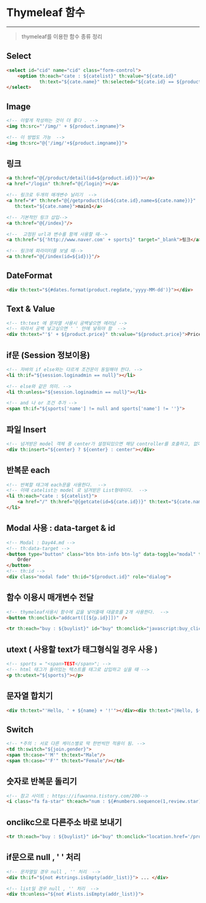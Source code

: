 # Thymeleaf  함수

---

> thymeleaf를 이용한 함수 종류 정리 

## Select

```html
<select id="cid" name="cid" class="form-control">
    <option th:each="cate : ${catelist}" th:value="${cate.id}"
            th:text="${cate.name}" th:selected="${cate.id} == ${product.cid}">catename</option>
</select>
```

## Image

```html
<!-- 이렇게 작성하는 것이 더 좋다 . -->
<img th:src="'/img/' + ${product.imgname}">

<!-- 이 방법도 가능  --> 
<img th:src="@{'/img/'+${product.imgname}}">
```

## 링크

```html
<a th:href="@{/product/detail(id=${product.id})}"></a>
<a href="/login" th:href="@{/login}"></a>

<!-- 링크로 두개의 매개변수 날리기  -->
<a href="#" th:href="@{/getproduct(id=${cate.id},name=${cate.name})}"
   th:text="${cate.name}">main1</a>

<!-- 기본적인 링크 삽입-->
<a th:href="@{/index}"/>

<!--  고정된 url과 변수를 함께 사용할 때-->
<a th:href="${'http://www.naver.com' + sports}" target="_blank">링크</a>

<!-- 링크에 파라미터를 보낼 때-->
<a th:href="@{/index(id=${id})}"/>
```

## DateFormat

```html
<div th:text="${#dates.format(product.regdate,'yyyy-MM-dd')}"></div>
```

## Text & Value

```html
<!-- th:text 에 문자열 사용시 공백넣으면 에러남 -->
<!-- 따라서 공백 넣고싶으면 ' ' 안에 넣줘야 함  -->
<div th:text="'$' + ${product.price}" th:value="${product.price}">Price</div>
```

##  if문 (Session 정보이용)

```html
<!-- 자바의 if else와는 다르게 조건문이 동일해야 한다. -->
<li th:if="${session.loginadmin == null}"></li>

<!-- else와 같은 의미. -->
<li th:unless="${session.loginadmin == null}"></li>

<!-- and 나 or 조건 추가 -->
<span th:if="${sports['name'] != null and sports['name'] != ''}">
```

## 파일 Insert

```html
<!-- 넘겨받은 model 객체 중 center가 설정되있으면 해당 controller를 호출하고, 없다면 디폴트로 center controller를 호출  -->
<div th:insert="${center} ? ${center} : center"></div>
```

## 반복문 each

```html
<!-- 반복할 태그에 each문을 사용한다.  -->
<!-- 이때 catelist는 model 로 넘겨받은 List형태이다.  -->
<li th:each="cate : ${catelist}">
    <a href="/" th:href="@{getcate(id=${cate.id})}" th:text="${cate.name}">CateName</a>
</li>
```

## Modal 사용 : data-target & id

```html
<!-- Modal : Day44.md -->
<!-- th:data-target -->
<button type="button" class="btn btn-info btn-lg" data-toggle="modal" th:data-target="'#'+${product.id}">
    Order
</button>
<!-- th:id -->
<div class="modal fade" th:id="${product.id}" role="dialog">
```

## 함수 이용시 매개변수 전달 

```html
<!-- thymeleaf사용시 함수에 값을 넣어줄때 대괄호를 2개 사용한다.  -->
<button th:onclick="addcart([[${p.id}]])" />

<tr th:each="buy : ${buylist}" id="buy" th:onclick="javascript:buy_click([[${buy.pid}]])">
```

## utext ( 사용할 text가 태그형식일 경우 사용 )

```html
<!-- sports = "<span>TEST</span>"; -->
<!-- html 태그가 들어있는 텍스트를 태그로 삽입하고 싶을 때 -->
<p th:utext="${sports}"></p>
```

## 문자열 합치기

```html
<div th:text="'Hello, ' + ${name} + '!'"></div><div th:text="|Hello, ${name}!|"></div>
```

## Switch

```html
<!-- *주의 : 서로 다른 케이스별로 딱 한번씩만 적용이 됨. --> 
<td th:switch="${join.gender}">
<span th:case="'M'" th:text="Male"/>
<span th:case="'F'" th:text="Female"/></td>
```

## 숫자로 반복문 돌리기

```html
<!-- 참고 사이트 : https://ifuwanna.tistory.com/200-->
<i class="fa fa-star" th:each="num : ${#numbers.sequence(1,review.star)}"></i>
```

## onclikc으로 다른주소 바로 보내기

```html
<tr th:each="buy : ${buylist}" id="buy" th:onclick="location.href='/productdetail?id=[[${buy.pid}]]'">
```

## if문으로 null , ' '  처리

```html
<!-- 문자열일 경우 null , '' 처리  -->
<div th:if="${not #strings.isEmpty(addr_list)}"> ... </div>

<!-- list일 경우 null , '' 처리  -->
<div th:unless="${not #lists.isEmpty(addr_list)}">
```

